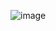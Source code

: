 ![image](https://user-images.githubusercontent.com/101509337/216023034-131e19c0-ee06-4dd9-bee1-2f5ec3d17228.png)


